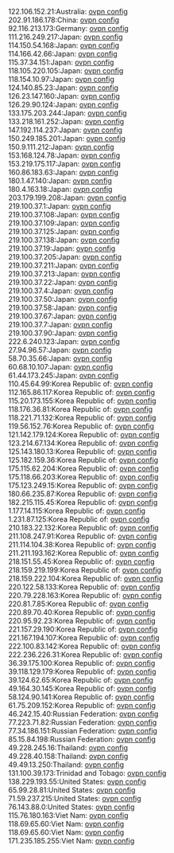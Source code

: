 122.106.152.21:Australia: [ovpn config](vpn/122_106_152_21.ovpn)  
202.91.186.178:China: [ovpn config](vpn/202_91_186_178.ovpn)  
92.116.213.173:Germany: [ovpn config](vpn/92_116_213_173.ovpn)  
111.216.249.217:Japan: [ovpn config](vpn/111_216_249_217.ovpn)  
114.150.54.168:Japan: [ovpn config](vpn/114_150_54_168.ovpn)  
114.166.42.66:Japan: [ovpn config](vpn/114_166_42_66.ovpn)  
115.37.34.151:Japan: [ovpn config](vpn/115_37_34_151.ovpn)  
118.105.220.105:Japan: [ovpn config](vpn/118_105_220_105.ovpn)  
118.154.10.97:Japan: [ovpn config](vpn/118_154_10_97.ovpn)  
124.140.85.23:Japan: [ovpn config](vpn/124_140_85_23.ovpn)  
126.23.147.160:Japan: [ovpn config](vpn/126_23_147_160.ovpn)  
126.29.90.124:Japan: [ovpn config](vpn/126_29_90_124.ovpn)  
133.175.203.244:Japan: [ovpn config](vpn/133_175_203_244.ovpn)  
133.218.161.252:Japan: [ovpn config](vpn/133_218_161_252.ovpn)  
147.192.114.237:Japan: [ovpn config](vpn/147_192_114_237.ovpn)  
150.249.185.201:Japan: [ovpn config](vpn/150_249_185_201.ovpn)  
150.9.111.212:Japan: [ovpn config](vpn/150_9_111_212.ovpn)  
153.168.124.78:Japan: [ovpn config](vpn/153_168_124_78.ovpn)  
153.219.175.117:Japan: [ovpn config](vpn/153_219_175_117.ovpn)  
160.86.183.63:Japan: [ovpn config](vpn/160_86_183_63.ovpn)  
180.1.47.140:Japan: [ovpn config](vpn/180_1_47_140.ovpn)  
180.4.163.18:Japan: [ovpn config](vpn/180_4_163_18.ovpn)  
203.179.199.208:Japan: [ovpn config](vpn/203_179_199_208.ovpn)  
219.100.37.1:Japan: [ovpn config](vpn/219_100_37_1.ovpn)  
219.100.37.108:Japan: [ovpn config](vpn/219_100_37_108.ovpn)  
219.100.37.109:Japan: [ovpn config](vpn/219_100_37_109.ovpn)  
219.100.37.125:Japan: [ovpn config](vpn/219_100_37_125.ovpn)  
219.100.37.138:Japan: [ovpn config](vpn/219_100_37_138.ovpn)  
219.100.37.19:Japan: [ovpn config](vpn/219_100_37_19.ovpn)  
219.100.37.205:Japan: [ovpn config](vpn/219_100_37_205.ovpn)  
219.100.37.211:Japan: [ovpn config](vpn/219_100_37_211.ovpn)  
219.100.37.213:Japan: [ovpn config](vpn/219_100_37_213.ovpn)  
219.100.37.22:Japan: [ovpn config](vpn/219_100_37_22.ovpn)  
219.100.37.4:Japan: [ovpn config](vpn/219_100_37_4.ovpn)  
219.100.37.50:Japan: [ovpn config](vpn/219_100_37_50.ovpn)  
219.100.37.58:Japan: [ovpn config](vpn/219_100_37_58.ovpn)  
219.100.37.67:Japan: [ovpn config](vpn/219_100_37_67.ovpn)  
219.100.37.7:Japan: [ovpn config](vpn/219_100_37_7.ovpn)  
219.100.37.90:Japan: [ovpn config](vpn/219_100_37_90.ovpn)  
222.6.240.123:Japan: [ovpn config](vpn/222_6_240_123.ovpn)  
27.94.96.57:Japan: [ovpn config](vpn/27_94_96_57.ovpn)  
58.70.35.66:Japan: [ovpn config](vpn/58_70_35_66.ovpn)  
60.68.10.107:Japan: [ovpn config](vpn/60_68_10_107.ovpn)  
61.44.173.245:Japan: [ovpn config](vpn/61_44_173_245.ovpn)  
110.45.64.99:Korea Republic of: [ovpn config](vpn/110_45_64_99.ovpn)  
112.165.86.117:Korea Republic of: [ovpn config](vpn/112_165_86_117.ovpn)  
115.20.173.155:Korea Republic of: [ovpn config](vpn/115_20_173_155.ovpn)  
118.176.36.81:Korea Republic of: [ovpn config](vpn/118_176_36_81.ovpn)  
118.221.71.132:Korea Republic of: [ovpn config](vpn/118_221_71_132.ovpn)  
119.56.152.76:Korea Republic of: [ovpn config](vpn/119_56_152_76.ovpn)  
121.142.179.124:Korea Republic of: [ovpn config](vpn/121_142_179_124.ovpn)  
123.214.67.134:Korea Republic of: [ovpn config](vpn/123_214_67_134.ovpn)  
125.143.180.13:Korea Republic of: [ovpn config](vpn/125_143_180_13.ovpn)  
125.182.159.36:Korea Republic of: [ovpn config](vpn/125_182_159_36.ovpn)  
175.115.62.204:Korea Republic of: [ovpn config](vpn/175_115_62_204.ovpn)  
175.118.66.203:Korea Republic of: [ovpn config](vpn/175_118_66_203.ovpn)  
175.123.249.15:Korea Republic of: [ovpn config](vpn/175_123_249_15.ovpn)  
180.66.235.87:Korea Republic of: [ovpn config](vpn/180_66_235_87.ovpn)  
182.215.115.45:Korea Republic of: [ovpn config](vpn/182_215_115_45.ovpn)  
1.177.14.115:Korea Republic of: [ovpn config](vpn/1_177_14_115.ovpn)  
1.231.87.125:Korea Republic of: [ovpn config](vpn/1_231_87_125.ovpn)  
210.183.22.132:Korea Republic of: [ovpn config](vpn/210_183_22_132.ovpn)  
211.108.247.91:Korea Republic of: [ovpn config](vpn/211_108_247_91.ovpn)  
211.114.104.38:Korea Republic of: [ovpn config](vpn/211_114_104_38.ovpn)  
211.211.193.162:Korea Republic of: [ovpn config](vpn/211_211_193_162.ovpn)  
218.151.55.45:Korea Republic of: [ovpn config](vpn/218_151_55_45.ovpn)  
218.159.219.199:Korea Republic of: [ovpn config](vpn/218_159_219_199.ovpn)  
218.159.222.104:Korea Republic of: [ovpn config](vpn/218_159_222_104.ovpn)  
220.122.58.133:Korea Republic of: [ovpn config](vpn/220_122_58_133.ovpn)  
220.79.228.163:Korea Republic of: [ovpn config](vpn/220_79_228_163.ovpn)  
220.81.7.85:Korea Republic of: [ovpn config](vpn/220_81_7_85.ovpn)  
220.89.70.40:Korea Republic of: [ovpn config](vpn/220_89_70_40.ovpn)  
220.95.92.23:Korea Republic of: [ovpn config](vpn/220_95_92_23.ovpn)  
221.157.29.190:Korea Republic of: [ovpn config](vpn/221_157_29_190.ovpn)  
221.167.194.107:Korea Republic of: [ovpn config](vpn/221_167_194_107.ovpn)  
222.100.83.142:Korea Republic of: [ovpn config](vpn/222_100_83_142.ovpn)  
222.236.226.31:Korea Republic of: [ovpn config](vpn/222_236_226_31.ovpn)  
36.39.175.100:Korea Republic of: [ovpn config](vpn/36_39_175_100.ovpn)  
39.118.129.179:Korea Republic of: [ovpn config](vpn/39_118_129_179.ovpn)  
39.124.62.65:Korea Republic of: [ovpn config](vpn/39_124_62_65.ovpn)  
49.164.30.145:Korea Republic of: [ovpn config](vpn/49_164_30_145.ovpn)  
58.124.90.141:Korea Republic of: [ovpn config](vpn/58_124_90_141.ovpn)  
61.75.209.152:Korea Republic of: [ovpn config](vpn/61_75_209_152.ovpn)  
46.242.15.40:Russian Federation: [ovpn config](vpn/46_242_15_40.ovpn)  
77.223.71.82:Russian Federation: [ovpn config](vpn/77_223_71_82.ovpn)  
77.34.186.151:Russian Federation: [ovpn config](vpn/77_34_186_151.ovpn)  
85.15.84.198:Russian Federation: [ovpn config](vpn/85_15_84_198.ovpn)  
49.228.245.16:Thailand: [ovpn config](vpn/49_228_245_16.ovpn)  
49.228.40.158:Thailand: [ovpn config](vpn/49_228_40_158.ovpn)  
49.49.13.250:Thailand: [ovpn config](vpn/49_49_13_250.ovpn)  
131.100.39.173:Trinidad and Tobago: [ovpn config](vpn/131_100_39_173.ovpn)  
138.229.193.55:United States: [ovpn config](vpn/138_229_193_55.ovpn)  
65.99.28.81:United States: [ovpn config](vpn/65_99_28_81.ovpn)  
71.59.237.215:United States: [ovpn config](vpn/71_59_237_215.ovpn)  
76.143.88.0:United States: [ovpn config](vpn/76_143_88_0.ovpn)  
115.76.180.163:Viet Nam: [ovpn config](vpn/115_76_180_163.ovpn)  
118.69.65.60:Viet Nam: [ovpn config](vpn/118_69_65_60.ovpn)  
118.69.65.60:Viet Nam: [ovpn config](vpn/118_69_65_60.ovpn)  
171.235.185.255:Viet Nam: [ovpn config](vpn/171_235_185_255.ovpn)  
